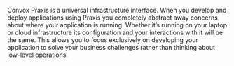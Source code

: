 Convox Praxis is a universal infrastructure interface. When you develop and deploy applications using Praxis you completely abstract away concerns about where your application is running. Whether it’s running on your laptop or cloud infrastructure its configuration and your interactions with it will be the same. This allows you to focus exclusively on developing your application to solve your business challenges rather than thinking about low-level operations.
